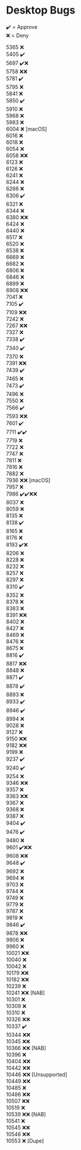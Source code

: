 # Desktop Bugs

✔️ = Approve  
❌ = Deny

5365 ❌  
5405 ✔️  
5697 ✔️❌  
5758 ❌❌  
5781 ✔️  
5795 ❌  
5841 ❌  
5850 ✔️  
5910 ❌  
5968 ❌  
5983 ❌  
6004 ❌ [macOS]  
6016 ❌  
6018 ❌  
6054 ❌  
6058 ❌❌  
6123 ❌  
6126 ❌  
6241 ❌  
6244 ❌  
6266 ❌  
6306 ✔️  
6321 ❌  
6344 ❌  
6380 ❌❌  
6424 ❌  
6440 ❌  
6517 ❌  
6520 ❌  
6538 ❌  
6669 ❌  
6682 ❌  
6806 ❌  
6846 ❌  
6899 ❌  
6908 ❌❌  
7041 ❌  
7105 ✔️  
7109 ❌❌  
7242 ❌  
7267 ❌❌  
7327 ❌  
7338 ✔️  
7340 ✔️  
7370 ❌  
7391 ❌❌  
7439 ✔️  
7465 ❌  
7473 ✔️  
7496 ❌  
7550 ❌  
7566 ✔️  
7593 ❌❌  
7601 ✔️  
7711 ✔️✔️  
7719 ❌  
7722 ❌  
7747 ❌  
7811 ❌  
7816 ❌  
7882 ❌  
7936 ❌❌ [macOS]  
7957 ❌  
7986 ✔️✔️❌❌  
8037 ❌  
8059 ❌  
8135 ❌  
8138 ✔️  
8165 ❌  
8176 ❌  
8193 ✔️❌  
8206 ❌  
8228 ❌  
8232 ❌  
8257 ❌  
8297 ❌  
8310 ✔️  
8352 ❌  
8378 ❌  
8383 ❌  
8391 ❌❌  
8402 ❌  
8427 ❌  
8469 ❌  
8476 ❌  
8675 ❌  
8816 ✔️  
8817 ❌❌  
8848 ❌  
8871 ✔️  
8878 ✔️  
8893 ❌  
8933 ✔️  
8946 ✔️  
8994 ❌  
9028 ❌  
9127 ❌  
9150 ❌❌  
9182 ❌❌  
9199 ❌  
9237 ✔️  
9240 ✔️  
9254 ❌  
9346 ❌❌  
9357 ❌  
9363 ❌❌  
9367 ❌  
9368 ❌  
9387 ❌  
9404 ✔️  
9476 ✔️  
9480 ❌  
9601 ✔️❌❌  
9608 ❌❌  
9648 ✔️  
9692 ❌  
9694 ❌  
9703 ❌  
9744 ❌  
9749 ❌  
9779 ❌  
9787 ❌  
9819 ❌  
9846 ✔️  
9878 ❌❌  
9906 ❌  
9960 ❌  
10021 ❌❌  
10040 ❌  
10042 ❌  
10179 ❌❌  
10182 ❌❌  
10239 ❌  
10241 ❌❌ [NAB]  
10301 ❌  
10309 ❌  
10310 ❌  
10326 ❌❌  
10337 ✔️  
10344 ❌❌  
10345 ❌❌  
10366 ❌❌ [NAB]  
10396 ❌  
10404 ❌❌  
10442 ❌❌  
10446 ❌❌ [Unsupported]  
10449 ❌❌  
10485 ❌  
10486 ❌❌  
10507 ❌❌  
10519 ❌  
10539 ❌❌ [NAB]  
10541 ❌  
10545 ❌❌  
10546 ❌❌  
10553 ❌ [Dupe]
